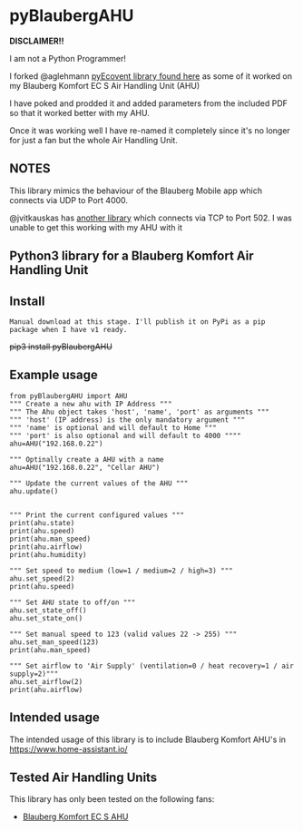 # pyBlaubergAHU

**DISCLAIMER!!**

I am not a Python Programmer! 

I forked @aglehmann [pyEcovent library found here](https://github.com/aglehmann/pyEcovent/) as some of it worked on my Blauberg Komfort EC S Air Handling Unit (AHU)

I have poked and prodded it and added parameters from the included PDF so that it worked better with my AHU.

Once it was working well I have re-named it completely since it's no longer for just a fan but the whole Air Handling Unit.


## NOTES
This library mimics the behaviour of the Blauberg Mobile app which connects via UDP to Port 4000.

@jvitkauskas has [another library](https://github.com/jvitkauskas/pybls21) which connects via TCP to Port 502. I was unable to get this working with my AHU with it 


## **Python3 library for a Blauberg Komfort Air Handling Unit**

## Install
	Manual download at this stage. I'll publish it on PyPi as a pip package when I have v1 ready.
~~pip3 install pyBlaubergAHU~~

## Example usage
	from pyBlaubergAHU import AHU
	""" Create a new ahu with IP Address """
	""" The Ahu object takes 'host', 'name', 'port' as arguments """
	""" 'host' (IP address) is the only mandatory argument """
	""" 'name' is optional and will default to Home """
	""" 'port' is also optional and will default to 4000 """"
	ahu=AHU("192.168.0.22")
	
	""" Optinally create a AHU with a name  
	ahu=AHU("192.168.0.22", "Cellar AHU")

	""" Update the current values of the AHU """
	ahu.update()


	""" Print the current configured values """
	print(ahu.state)
	print(ahu.speed)
	print(ahu.man_speed)
	print(ahu.airflow)
	print(ahu.humidity)

	""" Set speed to medium (low=1 / medium=2 / high=3) """
	ahu.set_speed(2)
	print(ahu.speed)

	""" Set AHU state to off/on """
	ahu.set_state_off()
	ahu.set_state_on()

	""" Set manual speed to 123 (valid values 22 -> 255) """
	ahu.set_man_speed(123)
	print(ahu.man_speed)

	""" Set airflow to 'Air Supply' (ventilation=0 / heat recovery=1 / air supply=2)"""
	ahu.set_airflow(2)
	print(ahu.airflow)

## Intended usage
The intended usage of this library is to include Blauberg Komfort AHU's in <https://www.home-assistant.io/>

## Tested Air Handling Units 
This library has only been tested on the following fans:
- [Blauberg Komfort EC S AHU](https://blaubergventilatoren.de/en/series/komfort-ec-sb-e)

